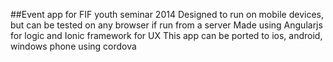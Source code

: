 ##Event app for FIF youth seminar 2014
Designed to run on mobile devices, but can be tested on any browser if run from a server
Made using Angularjs for logic and Ionic framework for UX
This app can be ported to ios, android, windows phone using cordova
